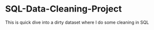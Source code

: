 # SQL-Data-Cleaning-Project
This is quick dive into a dirty dataset where I do some cleaning in SQL
